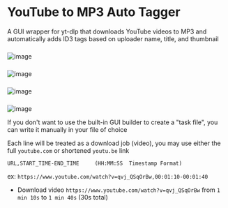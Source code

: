 # YouTube to MP3 Auto Tagger
A GUI wrapper for yt-dlp that downloads YouTube videos to MP3 and automatically adds ID3 tags based on uploader name, title, and thumbnail

###
![image](https://user-images.githubusercontent.com/21994085/232991117-a41a33e1-f45a-4043-aa6a-e886a31d2f11.png)
###
![image](https://user-images.githubusercontent.com/21994085/233506083-01842f0d-3aa9-48fb-a2b4-497be6019e93.png)
###
![image](https://user-images.githubusercontent.com/21994085/232990936-50c96722-e7ed-4945-8971-f90e06a24fc9.png)
###
![image](https://user-images.githubusercontent.com/21994085/199175477-b2d6d5ae-d7db-455c-813f-ad1d3af7fac5.png)


If you don't want to use the built-in GUI builder to create a "task file", you can write it manually in your file of choice

Each line will be treated as a download job (video), you may use either the full `youtube.com` or shortened  `youtu.be` link
```
URL,START_TIME-END_TIME     (HH:MM:SS  Timestamp Format)
```

ex: `https://www.youtube.com/watch?v=qvj_QSqOrBw,00:01:10-00:01:40`
- Download video `https://www.youtube.com/watch?v=qvj_QSqOrBw` from `1 min 10s` to `1 min 40s` (30s total)
